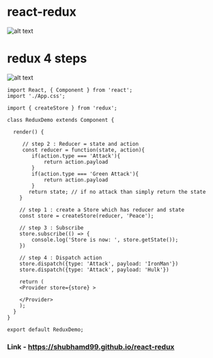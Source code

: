 # react-redux

![alt text](https://i.imgur.com/K7dSZ3y.jpg)

# redux 4 steps

![alt text](https://i.imgur.com/wU4nkNg.png)

```
import React, { Component } from 'react';
import './App.css';

import { createStore } from 'redux';

class ReduxDemo extends Component {

  render() {

     // step 2 : Reducer = state and action
     const reducer = function(state, action){
        if(action.type === 'Attack'){
            return action.payload
        }
        if(action.type === 'Green Attack'){
            return action.payload
        }
       return state; // if no attack than simply return the state
    }

    // step 1 : create a Store which has reducer and state
    const store = createStore(reducer, 'Peace');

    // step 3 : Subscribe
    store.subscribe(() => {
        console.log('Store is now: ', store.getState());
    }) 

    // step 4 : Dispatch action
    store.dispatch({type: 'Attack', payload: 'IronMan'})
    store.dispatch({type: 'Attack', payload: 'Hulk'})

    return (
    <Provider store={store} >
      
    </Provider>
    );
  }
}

export default ReduxDemo;
```

### Link - https://shubhamd99.github.io/react-redux


